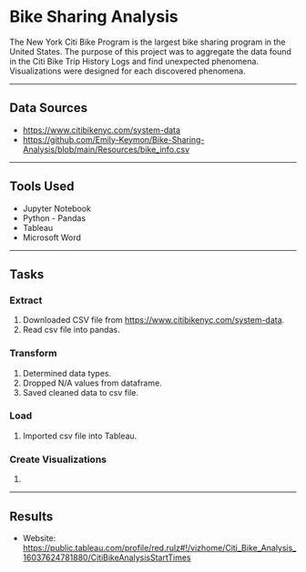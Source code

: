 # Bike Sharing Analysis

The New York Citi Bike Program is the largest bike sharing program in the United States.  The purpose of this project was to aggregate the data found in the Citi Bike Trip History Logs and find unexpected phenomena.  Visualizations were designed for each discovered phenomena.

---
## Data Sources
* https://www.citibikenyc.com/system-data
* https://github.com/Emily-Keymon/Bike-Sharing-Analysis/blob/main/Resources/bike_info.csv

---
## Tools Used
* Jupyter Notebook
* Python - Pandas
* Tableau 
* Microsoft Word

---
## Tasks
### Extract
1.  Downloaded CSV file from https://www.citibikenyc.com/system-data.
2.  Read csv file into pandas.

### Transform
1.  Determined data types.
2.  Dropped N/A values from dataframe.
3.  Saved cleaned data to csv file.

### Load
1.  Imported csv file into Tableau.


###  Create Visualizations
1.  


---
## Results
* Website:  https://public.tableau.com/profile/red.rulz#!/vizhome/Citi_Bike_Analysis_16037624781880/CitiBikeAnalysisStartTimes

